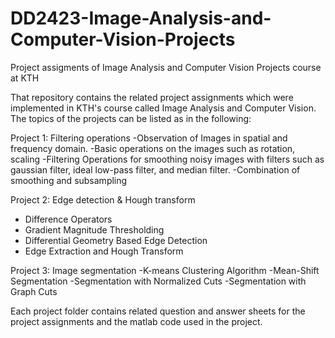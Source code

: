 # DD2423-Image-Analysis-and-Computer-Vision-Projects
Project assigments of Image Analysis and Computer Vision Projects course at KTH 

That repository contains the related project assignments which were implemented in KTH's course called Image Analysis and Computer Vision. The topics of the projects can be listed as in the following:

Project 1: Filtering operations
-Observation of Images in spatial and frequency domain.
-Basic operations on the images such as rotation, scaling
-Filtering Operations for smoothing noisy images with filters such as gaussian filter, ideal low-pass filter, and median filter.
-Combination of smoothing and subsampling

Project 2: Edge detection & Hough transform
- Difference Operators
- Gradient Magnitude Thresholding
- Differential Geometry Based Edge Detection
- Edge Extraction and Hough Transform

Project 3: Image segmentation
-K-means Clustering Algorithm
-Mean-Shift Segmentation
-Segmentation with Normalized Cuts
-Segmentation with Graph Cuts

Each project folder contains related question and answer sheets for the project assignments and the matlab code used in the project.
